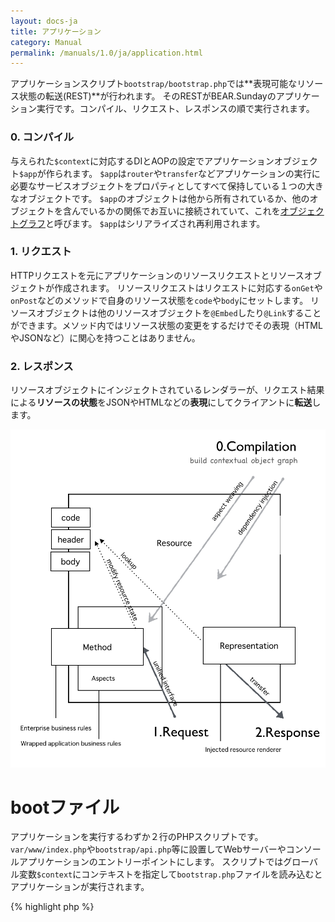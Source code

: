 ```yaml
---
layout: docs-ja
title: アプリケーション
category: Manual
permalink: /manuals/1.0/ja/application.html
---
```



アプリケーションスクリプト`bootstrap/bootstrap.php`では**表現可能なリソース状態の転送(REST)**が行われます。
そのRESTがBEAR.Sundayのアプリケーション実行です。コンパイル、リクエスト、レスポンスの順で実行されます。

### 0. コンパイル

与えられた`$context`に対応するDIとAOPの設定でアプリケーションオブジェクト`$app`が作られます。
`$app`は`router`や`transfer`などアプリケーションの実行に必要なサービスオブジェクトをプロパティとしてすべて保持している１つの大きなオブジェクトです。
`$app`のオブジェクトは他から所有されているか、他のオブジェクトを含んでいるかの関係でお互いに接続されていて、これを[オブジェクトグラフ](http://en.wikipedia.org/wiki/Object_graph)と呼びます。
`$app`はシリアライズされ再利用されます。

### 1. リクエスト

HTTPリクエストを元にアプリケーションのリソースリクエストとリソースオブジェクトが作成されます。
リソースリクエストはリクエストに対応する`onGet`や`onPost`などのメソッドで自身のリソース状態を`code`や`body`にセットします。
リソースオブジェクトは他のリソースオブジェクトを`@Embed`したり`@Link`することができます。メソッド内ではリソース状態の変更をするだけでその表現（HTMLやJSONなど）に関心を持つことはありません。

### 2. レスポンス

リソースオブジェクトにインジェクトされているレンダラーが、リクエスト結果による**リソースの状態**をJSONやHTMLなどの**表現**にしてクライアントに**転送**します。

 <img src="/images/screen/diagram.png" style="max-width: 100%;height: auto;"/>


# bootファイル

アプリケーションを実行するわずか２行のPHPスクリプトです。`var/www/index.php`や`bootstrap/api.php`等に設置してWebサーバーやコンソールアプリケーションのエントリーポイントにします。
スクリプトではグローバル変数`$context`にコンテキストを指定して`bootstrap.php`ファイルを読み込むとアプリケーションが実行されます。

{% highlight php %}
<?php
$context = 'prod-api-hal-app'
require 'pat/to/bootstrap.php';
{% endhighlight %}

コンテキストに応じてbootファイルを選択します。

{% highlight bash %}
// fire php server
php -S 127.0.0.1:8080 var/www/index.php

// console access
php bootstrap/api.php get /user/1

// web access
php -S 127.0.0.1:8080 bootstrap/api.php
{% endhighlight %}

## アプリケーションコンテキスト

コンテキストに応じてアプリケーションオブジェクト`$app`の構成が変わり、振る舞いが変更されます。
例えばデフォルトの設定では`RouterInterface`に`WebRouter`が束縛されていますが、`Cli`では`RouterInterface`に`CliRouter`が束縛され(HTTPリクエストの代わりに)コンソールの入力値が入力値になります。

フレームワークが用意しているbuilt-inコンテキストとアプリケーションが作成するカスタムコンテキストがあります。

**built-inコンテキスト**

 * `api`  APIアプリケーション
 * `cli`  コンソールアプリケーション
 * `hal`  HALアプリケーション
 * `prod` プロダクション

 コンテキストは組み合わせて使う事ができます。

 * `app`は素のアプリケーションです。
 * `api`はデフォルトのリソースをpageリソースから**appリソース**に変更します。`page://self/`にマップされているWebのルートアクセス(`GET /`)は`app://self/`へのアクセスになります。
 * `cli-app`にするとコンソールアプリケーションになり、`prod-hal-api-app`だと[HAL](http://stateless.co/hal_specification.html)メディタイプを使ったプロダクション用のAPIアプリケーションになります。


 アプリケーションコンテキスト(cli, app..)はそれぞれのモジュールに対応します。例えば`cli`は`CliModule`に対応しており、コンソールアプリケーションのためのDIとAOPの束縛が行われます。

コンテキストの値はオブジェクトグラフの作成のみに使われます。コンテキストを参照してアプリケーションやライブラリがて振る舞いを変える事は推奨されません。その代わりに**インターフェイスのみに依存したコード**と**コンテキストによる依存の変更**で振る舞いを変えます。
